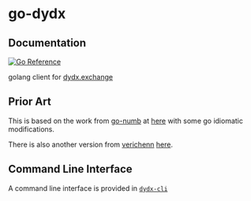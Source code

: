 # go-dydx

## Documentation

[![Go Reference](https://pkg.go.dev/badge/github.com/fardream/go-dydx.svg)](https://pkg.go.dev/github.com/fardream/go-dydx)

golang client for [dydx.exchange](https://dydx.exchange)

## Prior Art

This is based on the work from [go-numb](https://github.com/go-numb) at [here](https://github.com/go-numb/go-dydx) with some go idiomatic modifications.

There is also another version from [verichenn](https://github.com/verichenn) [here](https://github.com/verichenn/dydx-v3-go).

## Command Line Interface

A command line interface is provided in [`dydx-cli`](dydx-cli/)
